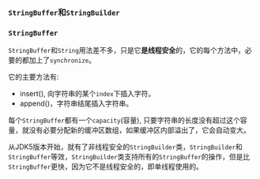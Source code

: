 ### ``StringBuffer``和``StringBuilder``

### ``StringBuffer``

``StringBuffer``和``String``用法差不多，只是它**是线程安全**的，它的每个方法中，必要的都加上了``synchronize``。

它的主要方法有:

- insert(), 向字符串的某个``index``下插入字符。
- append()，字符串结尾插入字符串。

每个``StringBuffer``都有一个``capacity``(容量), 只要字符串的长度没有超过这个容量，就没有必要分配新的缓冲区数组，如果缓冲区内部溢出了，它会自动变大。

从JDK5版本开始，就有了非线程安全的``StringBuilder``类，``StringBuilder``和``StringBuffer``等效，``StringBuilder``类支持所有的``StringBuffer``的操作，但是比``StringBuffer``更快，因为它不是线程安全的，即单线程使用的。


